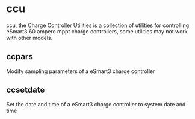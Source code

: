 # ccu
ccu, the Charge Controller Utilities is a collection of utilities for controlling eSmart3 60 ampere mppt charge controllers, some utilities may not work with other models.
## ccpars
Modify sampling parameters of a eSmart3 charge controller
## ccsetdate
Set the date and time of a eSmart3 charge controller to system date and time
